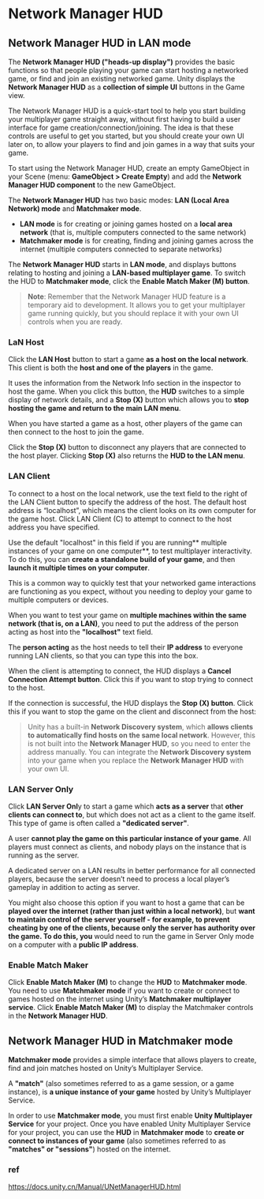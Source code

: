 # Network Manager HUD

## Network Manager HUD in LAN mode
The **Network Manager HUD ("heads-up display")** provides the basic functions so that people playing your game can start hosting a networked game, or find and join an existing networked game. Unity displays the **Network Manager HUD** as a **collection of simple UI** buttons in the Game view.

The Network Manager HUD is a quick-start tool to help you start building your multiplayer game straight away, without first having to build a user interface for game creation/connection/joining. The idea is that these controls are useful to get you started, but you should create your own UI later on, to allow your players to find and join games in a way that suits your game.

To start using the Network Manager HUD, create an empty GameObject in your Scene (menu: **GameObject > Create Empty**) and add the **Network Manager HUD component** to the new GameObject.


The **Network Manager HUD** has two basic modes: **LAN (Local Area Network) mode** and **Matchmaker mode**. 

-  **LAN mode** is for creating or joining games hosted on a **local area network** (that is, multiple computers connected to the same network)
-  **Matchmaker mode** is for creating, finding and joining games across the internet (multiple computers connected to separate networks)

The **Network Manager HUD** starts in **LAN mode**, and displays buttons relating to hosting and joining a **LAN-based multiplayer game**. To switch the HUD to **Matchmaker mode**, click the **Enable Match Maker (M) button**.


> **Note**: Remember that the Network Manager HUD feature is a temporary aid to development. It allows you to get your multiplayer game running quickly, but you should replace it with your own UI controls when you are ready.

### LaN Host 
Click the **LAN Host** button to start a game **as a host on the local network**. This client is both the **host and one of the players** in the game.

It uses the information from the Network Info section in the inspector to host the game. When you click this button, the **HUD** switches to a simple display of network details, and a **Stop (X)** button which allows you to **stop hosting the game and return to the main LAN menu**.

When you have started a game as a host, other players of the game can then connect to the host to join the game.

Click the **Stop (X)** button to disconnect any players that are connected to the host player. Clicking **Stop (X)** also returns the **HUD to the LAN menu**.

### LAN Client
To connect to a host on the local network, use the text field to the right of the LAN Client button to specify the address of the host. 
The default host address is “localhost”, which means the client looks on its own computer for the game host. Click LAN Client (C) to attempt to connect to the host address you have specified.


Use the default "localhost" in this field if you are running** multiple instances of your game on one computer**, to test multiplayer interactivity. To do this, you can **create a standalone build of your game**, and then **launch it multiple times on your computer**.

This is a common way to quickly test that your networked game interactions are functioning as you expect, without you needing to deploy your game to multiple computers or devices.

When you want to test your game on **multiple machines within the same network (that is, on a LAN)**, you need to put the address of the person acting as host into the **"localhost"** text field.

The **person acting** as the host needs to tell their **IP address** to everyone running LAN clients, so that you can type this into the box.

When the client is attempting to connect, the HUD displays a **Cancel Connection Attempt button**. Click this if you want to stop trying to connect to the host.

If the connection is successful, the HUD displays the **Stop (X) button**. Click this if you want to stop the game on the client and disconnect from the host:

> Unity has a built-in **Network Discovery system**, which **allows clients to automatically find hosts on the same local network**. However, this is not built into the **Network Manager HUD**, so you need to enter the address manually. You can integrate the **Network Discovery system** into your game when you replace the **Network Manager HUD** with your own UI.

### LAN Server Only

Click **LAN Server Onl**y to start a game which **acts as a server** that **other clients can connect to**, but which does not act as a client to the game itself. This type of game is often called a **"dedicated server"**.

A user **cannot play the game on this particular instance of your game**. All players must connect as clients, and nobody plays on the instance that is running as the server.

A dedicated server on a LAN results in better performance for all connected players, because the server doesn’t need to process a local player’s gameplay in addition to acting as server.

You might also choose this option if you want to host a game that can be **played over the internet (rather than just within a local network)**, but **want to maintain control of the server yourself - for example, to **prevent cheating by one of the clients, because only the server has authority over the game**. To do this, you** would need to run the game in Server Only mode on a computer with a **public IP address**.

### Enable Match Maker

Click **Enable Match Maker (M)** to change the **HUD** to **Matchmaker mode**. You need to use **Matchmaker mode** if you want to create or connect to games hosted on the internet using Unity’s **Matchmaker multiplayer service**. Click **Enable Match Maker (M)** to display the Matchmaker controls in the **Network Manager HUD**.


## Network Manager HUD in Matchmaker mode
**Matchmaker mode** provides a simple interface that allows players to create, find and join matches hosted on Unity’s Multiplayer Service.

A **"match"** (also sometimes referred to as a game session, or a game instance), is **a unique instance of your game** hosted by Unity’s Multiplayer Service.


In order to use **Matchmaker mode**, you must first enable **Unity Multiplayer Service** for your project. Once you have enabled Unity Multiplayer Service for your project, you can use the **HUD** in **Matchmaker mode** to **create or connect to instances of your game** (also sometimes referred to as **"matches" or "sessions"**) hosted on the internet.




### ref 
https://docs.unity.cn/Manual/UNetManagerHUD.html

